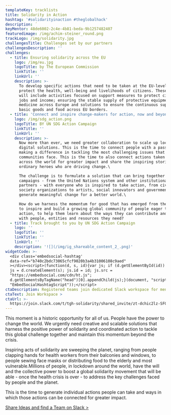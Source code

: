 ```yaml
---
templateKey: tracklists
title: Solidarity in Action
hashtag: '#solidarityinaction #theglobalhack'
description: ´
keyMentor: 48de6002-2c4e-4b81-beda-9b1257482407
featuredimage: /img/achim-steiner_round.png
trackLogo: /img/solidarity.jpg
challengesTitle: Challenges set by our partners
challengesDescription: ''
challenges:
  - title: Ensuring solidarity across the EU
    logo: /img/eu.jpg
    logoTitle: by The European Commission
    linkTitle: ''
    linkUrl: ''
    description: >-
      To develop specific actions that need to be taken at the EU-level to
      protect the health, well-being and livelihoods of citizens. These actions
      will include activities focused on support measures to protect citizen's
      jobs and income; ensuring the stable supply of protective equipment and
      medicine across Europe and solutions to ensure the continuous supply of
      basic goods and food across EU borders.
  - title: 'Connect and inspire change-makers for action, now and beyond the crisis'
    logo: /img/sdg_action.png
    logoTitle: BY UN SDG Action Campaign
    linkTitle: ''
    linkUrl: ''
    description: >-
      Now more than ever, we need greater collaboration to scale up local and
      digital solutions. This is the time to connect people with a passion for
      making a difference in tackling the most challenging issues that our
      communities face. This is the time to also connect actions taken by people
      across the world for greater impact and share the inspiring stories of the
      ordinary heroes who are driving change.\

      The challenge is to formulate a solution that can bring together action
      campaigns - from the United Nations system and other institutional
      partners - with everyone who is inspired to take action, from civil
      society organizations to artists, social innovators and governments, to
      generate meaningful change for a better world.\

      How do we harness the momentum for good that has emerged from the crisis
      to inspire and build a growing global community of people eager to take
      action, to help them learn about the ways they can contribute and connect
      with people, entities and resources they need?
  - title: Track brought to you by UN SDG Action Campaign
    logo: ''
    logoTitle: ''
    linkTitle: ''
    linkUrl: ''
    description: '![](/img/ig_shareable_content_2_.png)'
widgetCode: >-
  <div class='embedsocial-hashtag'
  data-ref="b740c2bdc73065cfcf9020b3a4b31006108c9aed"
  ></div><script>(function(d, s, id){var js; if (d.getElementById(id)) {return;}
  js = d.createElement(s); js.id = id; js.src =
  "https://embedsocial.com/cdn/ht.js";
  d.getElementsByTagName("head")[0].appendChild(js);}(document, "script",
  "EmbedSocialHashtagScript"));</script>
ctaDescription: Registered teams join dedicated Slack workspace for mentoring
ctaText: Join Workspace >
ctaUrl: >-
  https://join.slack.com/t/tgh-solidarity/shared_invite/zt-dchic2lz-SFQf~AWq5ABKgKKOM8pPvw
---
```


This moment is a historic opportunity for all of us. People have the power to change the world. We urgently need creative and scalable solutions that harness the positive power of solidarity and coordinated action to tackle this global challenge together and maintain this momentum beyond the crisis.

Inspiring acts of solidarity are sweeping the planet, ranging from people clapping hands for health workers from their balconies and windows, to people sewing face masks or distributing food to the elderly and most vulnerable.Millions of people, in lockdown around the world, have the will and the collective power to boost a global solidarity movement that will be able - once the health crisis is over - to address the key challenges faced by people and the planet.

This is the time to generate individual actions people can take and ways in which those actions can be connected for greater impact.

[Share Ideas and find a Team on Slack >](http://theglobalhack.com/slack)

